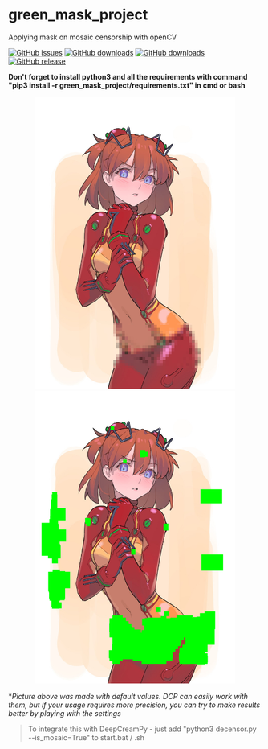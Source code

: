# green_mask_project
Applying mask on mosaic censorship with openCV

[![GitHub issues](https://img.shields.io/github/issues/rekaxua/green_mask_project.svg)](https://github.com/rekaxua/green_mask_project/issues)
[![GitHub downloads](https://img.shields.io/github/downloads/rekaxua/green_mask_project/latest/total.svg)](https://github.com/rekaxua/green_mask_project/releases/latest)
[![GitHub downloads](https://img.shields.io/github/downloads/rekaxua/green_mask_project/total.svg)](https://github.com/rekaxua/green_mask_project/releases)
[![GitHub release](https://img.shields.io/github/release/rekaxua/green_mask_project.svg)](https://github.com/rekaxua/green_mask_project/releases/latest)

**Don't forget to install python3 and all the requirements with command "pip3 install -r green_mask_project/requirements.txt" in cmd or bash**
<p align="center">
  <img src="https://github.com/rekaxua/green_mask_project/blob/master/decensor_input_original/asuka.png" width="400">
  <img src="https://github.com/rekaxua/green_mask_project/blob/master/decensor_input/asuka.png" width="400">
</p>

**Picture above was made with default values. DCP can easily work with them, but if your usage requires more precision, you can try to make results better by playing with the settings*

>To integrate this with DeepCreamPy - just add "python3 decensor.py --is_mosaic=True" to start.bat / .sh

